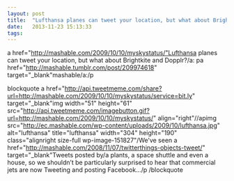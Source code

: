 ```yaml
---
layout: post
title:  "Lufthansa planes can tweet your location, but what about Brightkite and Dopplr?"
date:   2013-11-23 15:13:33
tags:   
---
```


a href="http://mashable.com/2009/10/10/myskystatus/"Lufthansa planes can tweet your location, but what about Brightkite and Dopplr?/a: pa href="http://mashable.tumblr.com/post/209974618" target="_blank"mashable/a:/p

blockquote
a href="http://api.tweetmeme.com/share?url=http://mashable.com/2009/10/10/myskystatus/service=bit.ly" target="_blank"img width="51" height="61" src="http://api.tweetmeme.com/imagebutton.gif?url=http://mashable.com/2009/10/10/myskystatus/" align="right"//apimg src="http://ec.mashable.com/wp-content/uploads/2009/10/lufthansa.jpg" alt="lufthansa" title="lufthansa" width="304" height="190" class="alignright size-full wp-image-151827"/We’ve seen a href="http://mashable.com/2008/11/07/twitterthings-objects-tweet/" target="_blank"Tweets posted by/a plants, a space shuttle and even a house, so we shouldn’t be particularly surprised to hear that commercial jets are now Tweeting and posting Facebook…/p
/blockquote
